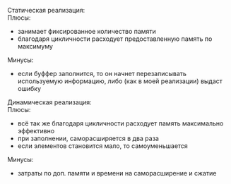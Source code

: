 Статическая реализация:  
Плюсы:  
- занимает фиксированное количество памяти  
- благодаря цикличности расходует предоставленную память по максимуму  

Минусы:  
- если буффер заполнится, то он начнет перезаписывать используемую информацию, либо
(как в моей реализации) выдаст ошибку  

Динамическая реализация:  
Плюсы:  
- всё так же благодаря цикличности расходует память максимально эффективно  
- при заполнении, саморасширяется в два раза  
- если элементов становится мало, то самоуменьшается  

Минусы:  
- затраты по доп. памяти и времени на саморасширение и сжатие

